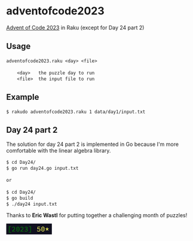 # adventofcode2023
[Advent of Code 2023](https://adventofcode.com/2023) in Raku (except for Day 24 part 2)

## Usage

	adventofcode2023.raku <day> <file>

		<day>	the puzzle day to run
		<file>	the input file to run

## Example

	$ rakudo adventofcode2023.raku 1 data/day1/input.txt

## Day 24 part 2

The solution for day 24 part 2 is implemented in Go because I'm more comfortable with the linear algebra library.

	$ cd Day24/
	$ go run day24.go input.txt

	or

	$ cd Day24/
	$ go build
	$ ./day24 input.txt

Thanks to **Eric Wastl** for putting together a challenging month of puzzles!

![alt text](https://github.com/marty777/adventofcode2023/blob/main/complete.png "All done")

